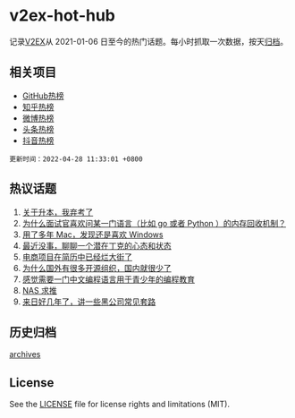 # v2ex-hot-hub

 记录[V2EX](https://www.v2ex.com/)从 2021-01-06 日至今的热门话题。每小时抓取一次数据，按天[归档](archives)。
 
 ## 相关项目

- [GitHub热榜](https://github.com/lonnyzhang423/github-hot-hub)
- [知乎热榜](https://github.com/lonnyzhang423/zhihu-hot-hub)
- [微博热榜](https://github.com/lonnyzhang423/weibo-hot-hub)
- [头条热榜](https://github.com/lonnyzhang423/toutiao-hot-hub)
- [抖音热榜](https://github.com/lonnyzhang423/douyin-hot-hub)


 `更新时间：2022-04-28 11:33:01 +0800`

## 热议话题

1. [关于升本，我弃考了](https://www.v2ex.com/t/849618)
1. [为什么面试官喜欢问某一门语言（比如 go 或者 Python ）的内存回收机制？](https://www.v2ex.com/t/849548)
1. [用了多年 Mac，发现还是喜欢 Windows](https://www.v2ex.com/t/849578)
1. [最近没事，聊聊一个潜在丁克的心态和状态](https://www.v2ex.com/t/849547)
1. [电商项目在简历中已经烂大街了](https://www.v2ex.com/t/849590)
1. [为什么国外有很多开源组织，国内就很少了](https://www.v2ex.com/t/849655)
1. [感觉需要一门中文编程语言用于青少年的编程教育](https://www.v2ex.com/t/849700)
1. [NAS 求推](https://www.v2ex.com/t/849525)
1. [来日好几年了，讲一些黑公司常见套路](https://www.v2ex.com/t/849526)

## 历史归档

[archives](archives)

## License

See the [LICENSE](LICENSE) file for license rights and limitations (MIT).
